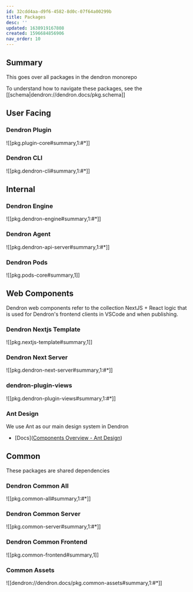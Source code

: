 ```yaml
---
id: 32cdd4aa-d9f6-4582-8d0c-07f64a00299b
title: Packages
desc: ''
updated: 1638919167808
created: 1596684856906
nav_order: 10
---
```

## Summary

This goes over all packages in the dendron monorepo

To understand how to navigate these packages, see the [[schema|dendron://dendron.docs/pkg.schema]]

## User Facing

### Dendron Plugin
![[pkg.plugin-core#summary,1:#*]]

### Dendron CLI
![[pkg.dendron-cli#summary,1:#*]]

## Internal

### Dendron Engine
![[pkg.dendron-engine#summary,1:#*]]

### Dendron Agent
![[pkg.dendron-api-server#summary,1:#*]]

### Dendron Pods
![[pkg.pods-core#summary,1]]

## Web Components
Dendron web components refer to the collection NextJS + React logic that is used for Dendron's frontend clients in VSCode and when publishing. 

### Dendron Nextjs Template
![[pkg.nextjs-template#summary,1]]

### Dendron Next Server
![[pkg.dendron-next-server#summary,1:#*]]

### dendron-plugin-views
![[pkg.dendron-plugin-views#summary,1:#*]]

### Ant Design

We use Ant as our main design system in Dendron

- [Docs]([Components Overview - Ant Design](https://ant.design/components/overview/))

## Common

These packages are shared dependencies

### Dendron Common All
![[pkg.common-all#summary,1:#*]]

### Dendron Common Server
![[pkg.common-server#summary,1:#*]]

### Dendron Common Frontend
![[pkg.common-frontend#summary,1]]

### Common Assets
![[dendron://dendron.docs/pkg.common-assets#summary,1:#*]]



<!-- ## Thematic
Some Logic is split across multiple packages. The following splits out logic by theme instead of physical package

### Markdown
![[pkg.dendron-markdown#summary,1:#*]] -->
